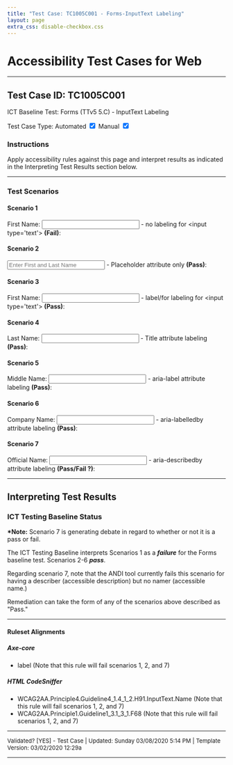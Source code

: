 ```yaml
---
title: "Test Case: TC1005C001 - Forms-InputText Labeling"
layout: page
extra_css: disable-checkbox.css
---
```




<h1>Accessibility Test Cases for Web</h1>
<hr>
<!-- InstanceBeginEditable name="TestCaseName" -->
<h2>Test Case ID: TC1005C001</h2>
<p class="h2">ICT Baseline Test: Forms (TTv5 5.C) - InputText Labeling</p>
<p class="h4">Test Case Type:
  <label for="tmpCBAuto">Automated</label>
  <input checked type="checkbox" name="tmpCBAuto" id="tmpCBAuto">
  <label for="tmpCBManual">Manual</label>
  <input checked type="checkbox" name="tmpCBManual" id="tmpCBManual">
</p>

<h3><strong>Instructions</strong></h3>
<p>Apply accessibility rules against this page and interpret results as indicated in the Interpreting Test Results section below.</p>
<!-- InstanceEndEditable -->
<hr>

<!--***** SCENARIOS *****-->
<h3>Test Scenarios</h3>
<h4> Scenario 1</h4>
<!-- InstanceBeginEditable name="TestCaseScenario" -->
<p>First Name: <input type="text" size="25"> 
- no labeling for &lt;input type='text'&gt; <strong>(Fail)</strong>:</p>
<h4>Scenario 2</h4>
<p>
  <input placeholder="Enter First and Last Name" type="text" size="25">
  - Placeholder attribute only  <strong>(Pass)</strong>:</p>
<h4>Scenario 3</h4>
<p><label for="nm1">First Name</label>: <input id="nm1" type="text" size="25"> 
  - label/for labeling for &lt;input type='text'&gt; <strong>(Pass)</strong>:</p>

<h4>Scenario 4</h4>
<p><label>Last Name</label>: <input title="Last Name" type="text" size="25"> - Title attribute labeling  <strong>(Pass)</strong>:</p>

<h4>Scenario 5</h4>
<p>Middle Name: <input aria-label="Middle Name" type="text" size="25"> - aria-label attribute labeling  <strong>(Pass)</strong>:</p>

<h4>Scenario 6</h4>
<p><span id="cn1">Company Name</span>: <input aria-labelledby="cn1" type="text" size="25"> - aria-labelledby attribute labeling  <strong>(Pass)</strong>:</p>

<h4>Scenario 7</h4>
<p><span id="cn2">Official Name</span>: <input aria-describedby="cn2" type="text" size="25">
- aria-describedby attribute labeling  <strong>(Pass/Fail ?)</strong>:</p>

<!-- InstanceEndEditable -->
<hr>

<!--***** INTERPRETING TEST RESULTS *****-->
<h2>Interpreting Test Results</h2>
<h3>ICT Testing Baseline Status</h3>
<!-- InstanceBeginEditable name="ResultsInterpretation" -->
<p><strong>*Note:</strong> Scenario 7 is generating debate in regard to whether or not it is a pass or fail.</p>
<p>The ICT Testing Baseline interprets Scenarios 1 as a <em><strong>failure</strong></em> for the Forms baseline test. Scenarios 2-6 <em><strong>pass</strong></em>. </p>
<p>Regarding scenario 7, note that the ANDI tool currently fails this scenario for having a describer (accessible description) but no namer (accessible name.) </p>
<p>Remediation can take the form of any of the scenarios above described as "Pass."</p>

<!-- InstanceEndEditable -->
<hr>

<!--***** RULESET ALIGNMENTS *****-->
<h4>Ruleset Alignments</h4>
<!-- InstanceBeginEditable name="RulesetAlignments" -->
<h5>Axe-core </h5>
<ul>
  <li> label (Note that this rule will fail scenarios 1, 2, and 7)</li>
</ul>
<h5>HTML CodeSniffer</h5>
<ul>
  <li> WCAG2AA.Principle4.Guideline4_1.4_1_2.H91.InputText.Name (Note that this rule will fail scenarios 1, 2, and 7)</li>
  <li>WCAG2AA.Principle1.Guideline1_3.1_3_1.F68 (Note that this rule will fail scenarios 1, 2, and 7)</li>
</ul>

<!-- InstanceEndEditable -->


<!--***** FOOTER *****-->
<hr>
<p style="font-size:small">Validated? [<!-- InstanceBeginEditable name="Validation" -->YES<!-- InstanceEndEditable -->] - Test Case | Updated: <!-- #BeginDate format:fAm3a -->Sunday 03/08/2020 5:14 PM<!-- #EndDate --> | Template Version: 03/02/2020 12:29a</p>
<hr>


